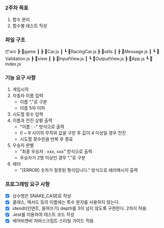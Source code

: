### 2주차 목표
1. 함수 분리
2. 함수별 테스트 작성

### 파일 구조
📦src
 ┣ 📂game
 ┃ ┣ 📜Car.js
 ┃ ┗ 📜RacingCar.js
 ┣ 📂utils
 ┃ ┣ 📜Message.js
 ┃ ┗ 📜Validation.js
 ┣ 📂view
 ┃ ┣ 📜InputView.js
 ┃ ┗ 📜OutputView.js
 ┣ 📜App.js
 ┗ 📜index.js

### 기능 요구 사항
1. 게임시작
2. 자동차 이름 입력
    - 이름 ","로 구분
    - 이름 5자 이하
3. 시도할 횟수 입력
4. 이름과 전진 상황 출력
    - "이름 : -" 방식으로 출력 
    - 0 ~ 9 사이의 무작위 값을 구한 후 값이 4 이상일 경우 전진
    - 시도할 횟수만큼 반복 후 종료
5. 우승자 판별
    - "최종 우승자 : xxx, xxx" 방식으로 출력
    - 우승자가 2명 이상인 경우 ","로 구분
6. 에러
    - "[ERROR] 숫자가 잘못된 형식입니다." 방식으로 에러메시지 출력

### 프로그래밍 요구 사항
- [x] 상수명은 SNAKE_CASE로 작성
- [x] 클래스, 메서드 등의 이름에는 특수 문자를 사용하지 않는다.
- [x] idendt(인덴트, 들여쓰기) depth를 3이 넘지 않도록 구현한다. 2까지 허용.
- [x] Jest를 이용하여 테스트 코드 작성
- [x] 에어비앤비 자바스크립트 스타일 가이드 적용.